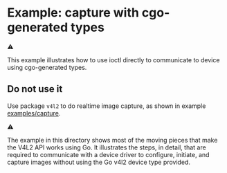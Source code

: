 # Example: capture with cgo-generated types
:warning:

This example illustrates how to use ioctl directly
to communicate to device using cgo-generated types.

## Do not use it ## 

Use package `v4l2` to do realtime image capture, as shown in example
[examples/capture](../capture).

:warning:

The example in this directory shows most of the moving pieces that make
the V4L2 API works using Go.  It illustrates the steps, in detail, that
are required to communicate with a device driver to configure, initiate,
and capture images without using the Go v4l2 device type provided.